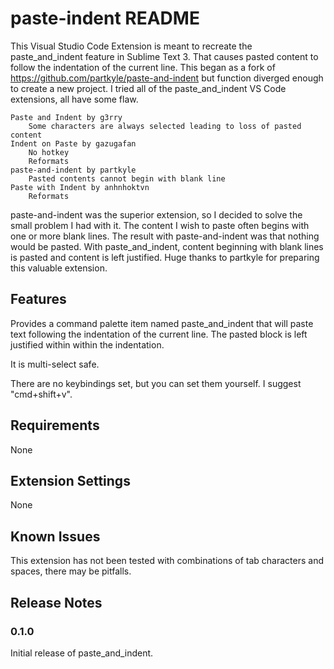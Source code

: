# paste-indent README

This Visual Studio Code Extension is meant to recreate the paste_and_indent feature in Sublime Text 3. That causes pasted content to follow the indentation of the current line.
This began as a fork of https://github.com/partkyle/paste-and-indent but function diverged enough to create a new project.
I tried all of the paste_and_indent VS Code extensions, all have some flaw.
```
Paste and Indent by g3rry
    Some characters are always selected leading to loss of pasted content
Indent on Paste by gazugafan
    No hotkey
    Reformats
paste-and-indent by partkyle
    Pasted contents cannot begin with blank line
Paste with Indent by anhnhoktvn
    Reformats
```
paste-and-indent was the superior extension, so I decided to solve the small problem I had with it. The content I wish to paste often begins with one or more blank lines. The result with paste-and-indent was that nothing would be pasted. With paste_and_indent, content beginning with blank lines is pasted and content is left justified. Huge thanks to partkyle for preparing this valuable extension.

## Features

Provides a command palette item named paste_and_indent that will paste text following the indentation of the current line. The pasted block is left justified within within the indentation.

It is multi-select safe.

There are no keybindings set, but you can set them yourself. I suggest "cmd+shift+v".

## Requirements

None

## Extension Settings

None

## Known Issues

This extension has not been tested with combinations of tab characters and spaces, there may be pitfalls.

## Release Notes

### 0.1.0

Initial release of paste_and_indent.
